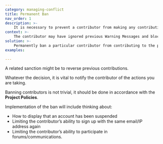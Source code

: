 ```yaml
---
category: managing-conflict
title: Permanent Ban
nav_order: 1
description: >-
    It is necessary to prevent a contributor from making any contributions to the entire database
context: >-
    The contributor may have ignored previous Warning Messages and blocks; or the nature of the issue may be serious enough to implement the ban immediately, following the guidance in the project’s Published Policies.
solution: >-
    Permanently ban a particular contributor from contributing to the project. 
examples:
    
---
```


A related sanction might be to reverse previous contributions.

Whatever the decision, it is vital to notify the contributor of the actions you are taking. 

Banning contributors is not trivial, it should be done in accordance with the **Project Policies**.

Implementation of the ban will include thinking about:

* How to display that an account has been suspended
* Limiting the contributor’s ability to sign up with the same email/IP address again
* Limiting the contributor’s ability to participate in forums/communications. 
